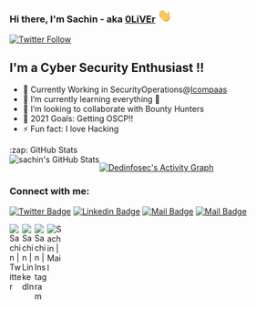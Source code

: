 ### Hi there, I'm Sachin - aka [0LiVEr][website] <img width="25px" src="/img/hand.gif" />

[![Twitter Follow](https://img.shields.io/twitter/follow/sachinoliver91?color=1DA1F2&logo=twitter&style=for-the-badge)](https://twitter.com/intent/follow?original_referer=https%3A%2F%2Fgithub.com%2Fsachinoliver91&screen_name=sachinoliver91)

## I'm a Cyber Security Enthusiast !!
- 🔭 Currently Working in SecurityOperations@[Icompaas]
- 🌱 I’m currently learning everything 🤣
- 👯 I’m looking to collaborate with Bounty Hunters
- 🥅 2021 Goals: Getting OSCP!!
- ⚡ Fun fact: I love Hacking


<summary>:zap: GitHub Stats</summary>

<img align="left" alt="sachin's GitHub Stats" src="https://github-readme-stats.vercel.app/api?username=sachinoliver&show_icons=true&hide=issues&include_all_commits=true&theme=radical" />


<a href="https://github.com/SubhamRaoniar28/github-readme-activity-graph"><img alt="Dedinfosec's Activity Graph" src="https://activity-graph.herokuapp.com/graph?username=sachinoliver&bg_color=0D1117&color=5BCDEC&line=5BCDEC&point=FFFFFF&hide_border=true" /></a>


### Connect with me:

[![Twitter Badge](https://img.shields.io/badge/-@Sachin-1ca0f1?style=flat&labelColor=1ca0f1&logo=twitter&logoColor=white&link=https://twitter.com/sachinoliver91)](https://twitter.com/sachinoliver91) [![Linkedin Badge](https://img.shields.io/badge/-Sachin-0e76a8?style=flat&labelColor=0e76a8&logo=linkedin&logoColor=white)](https://www.linkedin.com/in/sachinoliver/) [![Mail Badge](https://img.shields.io/badge/-@Sachin-e84393?style=flat&labelColor=e84393&logo=instagram&logoColor=white)](https://instagram.com/saachinoliver) [![Mail Badge](https://img.shields.io/badge/-Sachinoliver-c0392b?style=flat&labelColor=c0392b&logo=gmail&logoColor=white)](mailto:sachinoliver@gmail.com)



[<img align="left" alt="Sachin | Twitter" width="22px" src="https://cdn.jsdelivr.net/npm/simple-icons@v3/icons/twitter.svg" />][twitter]
[<img align="left" alt="Sachin | LinkedIn" width="22px" src="https://cdn.jsdelivr.net/npm/simple-icons@v3/icons/linkedin.svg" />][linkedin]
[<img align="left" alt="Sachin | Instagram" width="22px" src="https://cdn.jsdelivr.net/npm/simple-icons@v3/icons/instagram.svg" />][instagram]
[<img align="left" alt="Sachin | Mail" width="25px" src="https://cdn.jsdelivr.net/npm/simple-icons@3.13.0/icons/gmail.svg" />][gmail]


[website]: https://sachinoliver.github.io
[twitter]: https://twitter.com/sachinoliver91
[instagram]: https://instagram.com/sachinoliver
[linkedin]: https://linkedin.com/in/sachinoliver
[gmail]: mailto:sachinoliver@gmail.com
[Icompaas]: https://www.linkedin.com/company/icompaas
